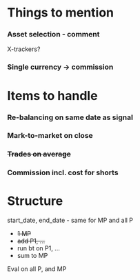 # Things to mention
### Asset selection - comment
X-trackers?
### Single currency -> commission

# Items to handle
### Re-balancing on same date as signal

### Mark-to-market on close

### ~~Trades on average~~

### Commission incl. cost for shorts

# Structure
start_date, end_date - same for MP and all P

* ~~1 MP~~
* ~~add P1, ...~~
* run bt on P1, ...
* sum to MP

Eval on all P, and MP
